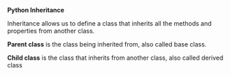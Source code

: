 **Python Inheritance**

Inheritance allows us to define a class that inherits all the methods and properties from another class.

**Parent class** is the class being inherited from, also called base class.

**Child class** is the class that inherits from another class, also called derived class
